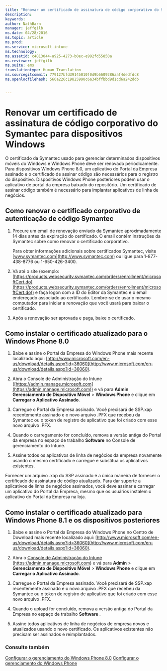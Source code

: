 ```yaml
---
title: "Renovar um certificado de assinatura de código corporativo do Symantec para usar com o Microsoft Intune | Microsoft Intune"
description: 
keywords: 
author: NathBarn
manager: jeffgilb
ms.date: 04/28/2016
ms.topic: article
ms.prod: 
ms.service: microsoft-intune
ms.technology: 
ms.assetid: c4813044-a925-4273-b0ec-e992fd55850a
ms.reviewer: jeffgilb
ms.suite: ems
translationtype: Human Translation
ms.sourcegitcommit: 779127bfd39145010f0d9b6609286aaf4dedfdc8
ms.openlocfilehash: 566a226c19825990c6a34bffbbd9d1cd6a242ddb


---
```


# Renovar um certificado de assinatura de código corporativo do Symantec para dispositivos Windows

O certificado da Symantec usado para gerenciar determinados dispositivos móveis do Windows e Windows Phone deve ser renovado periodicamente. Para dispositivos Windows Phone 8.0, um aplicativo do Portal da Empresa assinado e o certificado de assinar código são necessários para o registro do dispositivo. Dispositivos Windows Phone posteriores podem usar o aplicativo de portal da empresa baixado do repositório. Um certificado de assinar código também é necessário para implantar aplicativos de linha de negócios.

## Como renovar o certificado corporativo de autenticação de código Symantec

1.  Procure um email de renovação enviado da Symantec aproximadamente 14 dias antes da expiração do certificado. O email contém instruções da Symantec sobre como renovar o certificado corporativo.

    Para obter informações adicionais sobre certificados Symantec, visite [www.symantec.com](http://www.symantec.com) ou ligue para 1-877-438-8776 ou 1-650-426-3400.

2.  Vá até o site (exemplo: [https://products.websecurity.symantec.com/orders/enrollment/microsoftCert.do](https://products.websecurity.symantec.com/orders/enrollment/microsoftCert.do)) e faça logon com a ID do Editor da Symantec e o email endereçado associado ao certificado. Lembre-se de usar o mesmo computador para iniciar a renovação que você usará para baixar o certificado.

3.  Após a renovação ser aprovada e paga, baixe o certificado.

## Como instalar o certificado atualizado para o Windows Phone 8.0

1.  Baixe e assine o Portal da Empresa do Windows Phone mais recente localizado aqui: [http://www.microsoft.com/en-us/download/details.aspx?id=36060](http://www.microsoft.com/en-us/download/details.aspx?id=36060).

2.  Abra o Console de Administração do Intune ([https://admin.manage.microsoft.com](https://admin.manage.microsoft.com)) e vá para **Admin** **Gerenciamento de Dispositivo Móvel** &gt; **Windows Phone** e clique em **Carregar o Aplicativo Assinado**.

3.  Carregue o Portal da Empresa assinado. Você precisará de SSP.xap recentemente assinado e o novo arquivo .PFX que recebeu da Symantec ou o token de registro de aplicativo que foi criado com esse novo arquivo .PFX.

4.  Quando o carregamento for concluído, remova a versão antiga do Portal da empresa no espaço de trabalho **Software** no Console de gerenciamento do Intune.

5.  Assine todos os aplicativos de linha de negócios da empresa novamente usando o mesmo certificado e carregue e substitua os aplicativos existentes.

Fornecer um arquivo .xap do SSP assinado é a única maneira de fornecer o certificado de assinatura de código atualizado. Para dar suporte a aplicativos de linha de negócios assinados, você deve assinar e carregar um aplicativo do Portal da Empresa, mesmo que os usuários instalem o aplicativo do Portal da Empresa na loja.

## Como instalar o certificado atualizado para Windows Phone 8.1 e os dispositivos posteriores

1.  Baixe e assine o Portal da Empresa do Windows Phone no Centro de Download mais recente localizado aqui: [http://www.microsoft.com/en-us/download/details.aspx?id=36060](http://www.microsoft.com/en-us/download/details.aspx?id=36060).

2.  Abra o [Console de Administração do Intune](https://admin.manage.microsoft.com) (https://admin.manage.microsoft.com) e vá para **Admin** &gt; **Gerenciamento de Dispositivo Móvel** &gt; **Windows Phone** e clique em **Carregar o Aplicativo Assinado**.

3.  Carregue o Portal da Empresa assinado. Você precisará de SSP.xap recentemente assinado e o novo arquivo .PFX que recebeu da Symantec ou o token de registro de aplicativo que foi criado com esse novo arquivo .PFX.

4.  Quando o upload for concluído, remova a versão antiga do Portal da Empresa no espaço de trabalho **Software**  .

5.  Assine todos aplicativos de linha de negócios de empresa novos e atualizados usando o novo certificado. Os aplicativos existentes não precisam ser assinados e reimplantados.


### Consulte também
[Configurar o gerenciamento do Windows Phone 8.0](set-up-windows-phone-8.0-management-with-microsoft-intune.md)
[Configurar o gerenciamento do Windows Phone](set-up-windows-phone-management-with-microsoft-intune.md)



<!--HONumber=Jun16_HO4-->


